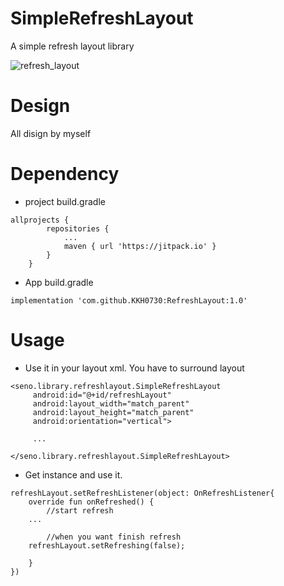 # SimpleRefreshLayout
A simple refresh layout library   

![refresh_layout](https://user-images.githubusercontent.com/66052075/104601438-98f60600-56bd-11eb-9926-df5e720a8d92.gif)




# Design
All disign by myself

# Dependency   
- project build.gradle
```
allprojects {
		repositories {
			...
			maven { url 'https://jitpack.io' }
		}
	}
```

- App build.gradle
```
implementation 'com.github.KKH0730:RefreshLayout:1.0'
```



# Usage
- Use it in your layout xml.
You have to surround layout 
```
<seno.library.refreshlayout.SimpleRefreshLayout
     android:id="@+id/refreshLayout"
     android:layout_width="match_parent"
     android:layout_height="match_parent"
     android:orientation="vertical">
				
     ...
				
</seno.library.refreshlayout.SimpleRefreshLayout>
```

- Get instance and use it.
```
refreshLayout.setRefreshListener(object: OnRefreshListener{
    override fun onRefreshed() {
		//start refresh    
    ...
		
		//when you want finish refresh
    refreshLayout.setRefreshing(false);
		
    }
})
```


